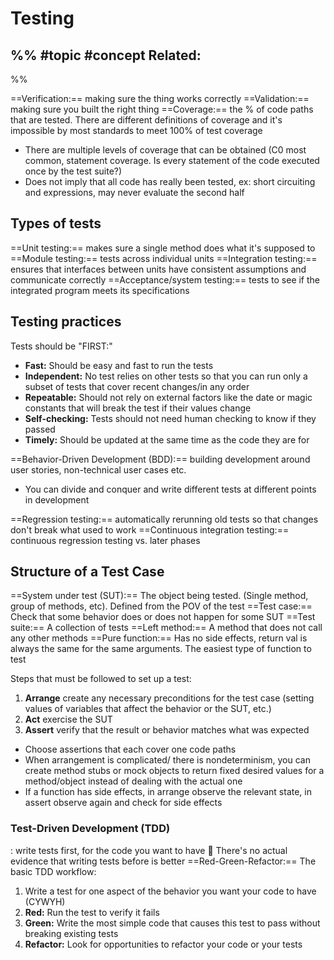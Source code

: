# Testing
%%
#topic
#concept
**Related:**
-  

%%

==Verification:== making sure the thing works correctly
==Validation:== making sure you built the right thing 
==Coverage:== the % of code paths that are tested. There are different definitions of coverage and it's impossible by most standards to meet 100% of test coverage
- There are multiple levels of coverage that can be obtained (C0 most common, statement coverage. Is every statement of the code executed once by the test suite?)
- Does not imply that all code has really been tested, ex: short circuiting and expressions, may never evaluate the second half

## Types of tests
==Unit testing:== makes sure a single method does what it's supposed to
==Module testing:== tests across individual units
==Integration testing:== ensures that interfaces between units have consistent assumptions and communicate correctly
==Acceptance/system testing:== tests to see if the integrated program meets its specifications

## Testing practices
Tests should be "FIRST:"
- **Fast:** Should be easy and fast to run the tests
- **Independent:** No test relies on other tests so that you can run only a subset of tests that cover recent changes/in any order
- **Repeatable:** Should not rely on external factors like the date or magic constants that will break the test if their values change 
- **Self-checking:** Tests should not need human checking to know if they passed
- **Timely:** Should be updated at the same time as the code they are for

==Behavior-Driven Development (BDD):== building development around user stories, non-technical user cases etc.
- You can divide and conquer and write different tests at different points in development

==Regression testing:== automatically rerunning old tests so that changes don't break what used to work
==Continuous integration testing:== continuous regression testing vs. later phases

## Structure of a Test Case
==System under test (SUT):== The object being tested. (Single method, group of methods, etc). Defined from the POV of the test
==Test case:== Check that some behavior does or does not happen for some SUT
==Test suite:== A collection of tests
==Left method:== A method that does not call any other methods
==Pure function:== Has no side effects, return val is always the same for the same arguments. The easiest type of function to test

Steps that must be followed to set up a test:
1. **Arrange** create any necessary preconditions for the test case (setting values of variables that affect the behavior or the SUT, etc.)
2. **Act** exercise the SUT
3. **Assert** verify that the result or behavior matches what was expected

- Choose assertions that each cover one code paths
- When arrangement is complicated/ there is nondeterminism, you can create method stubs or mock objects to return fixed desired values for a method/object instead of dealing with the actual one
- If a function has side effects, in arrange observe the relevant state, in assert observe again and check for side effects

### Test-Driven Development (TDD)
: write tests first, for the code you want to have
📝 There's no actual evidence that writing tests before is better
==Red-Green-Refactor:== The basic TDD workflow:
1. Write a test for one aspect of the behavior you want your code to have (CYWYH)
2. **Red:** Run the test to verify it fails
3. **Green:** Write the most simple code that causes this test to pass without breaking existing tests
4. **Refactor:** Look for opportunities to refactor your code or your tests 